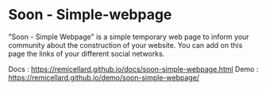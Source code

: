 # Soon - Simple-webpage
"Soon - Simple Webpage" is a simple temporary web page to inform your community about the construction of your website. You can add on this page the links of your different social networks.

Docs : https://remicellard.github.io/docs/soon-simple-webpage.html
Demo : https://remicellard.github.io/demo/soon-simple-webpage/
